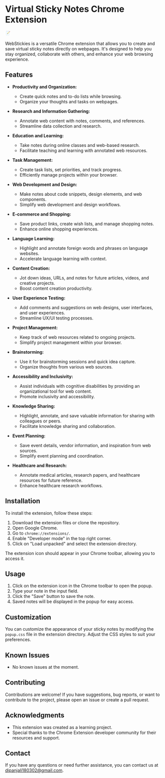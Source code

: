 # Virtual Sticky Notes Chrome Extension

![Extension Icon](/images/icon300.png)

WebStickies is a versatile Chrome extension that allows you to create and save virtual sticky notes directly on webpages. It's designed to help you stay organized, collaborate with others, and enhance your web browsing experience.

## Features

- **Productivity and Organization:**
  - Create quick notes and to-do lists while browsing.
  - Organize your thoughts and tasks on webpages.

- **Research and Information Gathering:**
  - Annotate web content with notes, comments, and references.
  - Streamline data collection and research.

- **Education and Learning:**
  - Take notes during online classes and web-based research.
  - Facilitate teaching and learning with annotated web resources.

- **Task Management:**
  - Create task lists, set priorities, and track progress.
  - Efficiently manage projects within your browser.

- **Web Development and Design:**
  - Make notes about code snippets, design elements, and web components.
  - Simplify web development and design workflows.

- **E-commerce and Shopping:**
  - Save product links, create wish lists, and manage shopping notes.
  - Enhance online shopping experiences.

- **Language Learning:**
  - Highlight and annotate foreign words and phrases on language websites.
  - Accelerate language learning with context.

- **Content Creation:**
  - Jot down ideas, URLs, and notes for future articles, videos, and creative projects.
  - Boost content creation productivity.

- **User Experience Testing:**
  - Add comments and suggestions on web designs, user interfaces, and user experiences.
  - Streamline UX/UI testing processes.

- **Project Management:**
  - Keep track of web resources related to ongoing projects.
  - Simplify project management within your browser.

- **Brainstorming:**
  - Use it for brainstorming sessions and quick idea capture.
  - Organize thoughts from various web sources.

- **Accessibility and Inclusivity:**
  - Assist individuals with cognitive disabilities by providing an organizational tool for web content.
  - Promote inclusivity and accessibility.

- **Knowledge Sharing:**
  - Highlight, annotate, and save valuable information for sharing with colleagues or peers.
  - Facilitate knowledge sharing and collaboration.

- **Event Planning:**
  - Save event details, vendor information, and inspiration from web sources.
  - Simplify event planning and coordination.

- **Healthcare and Research:**
  - Annotate medical articles, research papers, and healthcare resources for future reference.
  - Enhance healthcare research workflows.

## Installation

To install the extension, follow these steps:

1. Download the extension files or clone the repository.
2. Open Google Chrome.
3. Go to `chrome://extensions/`.
4. Enable "Developer mode" in the top right corner.
5. Click on "Load unpacked" and select the extension directory.

The extension icon should appear in your Chrome toolbar, allowing you to access it.

## Usage

1. Click on the extension icon in the Chrome toolbar to open the popup.
2. Type your note in the input field.
3. Click the "Save" button to save the note.
4. Saved notes will be displayed in the popup for easy access.

## Customization

You can customize the appearance of your sticky notes by modifying the `popup.css` file in the extension directory. Adjust the CSS styles to suit your preferences.

## Known Issues

- No known issues at the moment.

## Contributing

Contributions are welcome! If you have suggestions, bug reports, or want to contribute to the project, please open an issue or create a pull request.

## Acknowledgments

- This extension was created as a learning project.
- Special thanks to the Chrome Extension developer community for their resources and support.

## Contact

If you have any questions or need further assistance, you can contact us at dipanjali180302@gmail.com.

